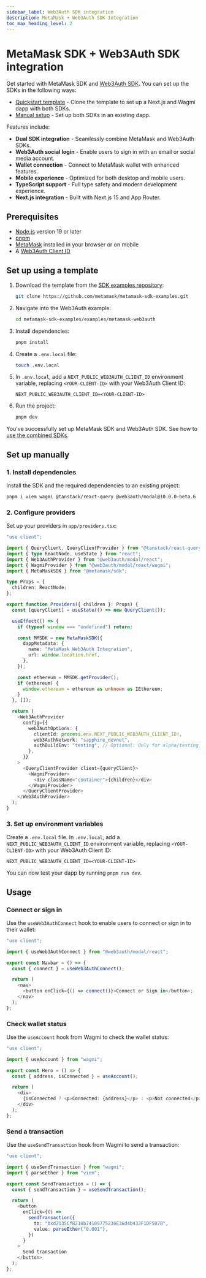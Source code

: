```yaml
---
sidebar_label: Web3Auth SDK integration
description: MetaMask + Web3Auth SDK Integration
toc_max_heading_level: 2
---
```


# MetaMask SDK + Web3Auth SDK integration

Get started with MetaMask SDK and [Web3Auth SDK](https://web3auth.io/docs/).
You can set up the SDKs in the following ways:

- [Quickstart template](#set-up-using-a-template) - Clone the template to set up a Next.js and Wagmi dapp with both SDKs.
- [Manual setup](#set-up-manually) - Set up both SDKs in an existing dapp.

Features include:

- **Dual SDK integration** - Seamlessly combine MetaMask and Web3Auth SDKs.
- **Web3Auth social login** - Enable users to sign in with an email or social media account.
- **Wallet connection** - Connect to MetaMask wallet with enhanced features.
- **Mobile experience** - Optimized for both desktop and mobile users.
- **TypeScript support** - Full type safety and modern development experience.
- **Next.js integration** - Built with Next.js 15 and App Router.

## Prerequisites

- [Node.js](https://nodejs.org/) version 19 or later
- [pnpm](https://pnpm.io/installation)
- [MetaMask](https://metamask.io/) installed in your browser or on mobile
- A [Web3Auth Client ID](https://web3auth.io/docs/dashboard-setup/projects-and-analytics#client-id)

## Set up using a template

1. Download the template from the
    <a href="https://github.com/metamask/metamask-sdk-examples" target="_blank">SDK examples repository</a>:

    ```bash
    git clone https://github.com/metamask/metamask-sdk-examples.git
    ```

2. Navigate into the Web3Auth example:

    ```bash
    cd metamask-sdk-examples/examples/metamask-web3auth
    ```

3. Install dependencies:

    ```bash
    pnpm install
    ```

4. Create a `.env.local` file:

    ```bash
    touch .env.local
    ```

5. In `.env.local`, add a `NEXT_PUBLIC_WEB3AUTH_CLIENT_ID` environment variable, replacing `<YOUR-CLIENT-ID>` with your Web3Auth Client ID:

    ```text title=".env.local"
    NEXT_PUBLIC_WEB3AUTH_CLIENT_ID=<YOUR-CLIENT-ID>
    ```

6. Run the project:

    ```bash
    pnpm dev
    ```

You've successfully set up MetaMask SDK and Web3Auth SDK.
See how to [use the combined SDKs](#usage).

## Set up manually

### 1. Install dependencies

Install the SDK and the required dependencies to an existing project:

```bash
pnpm i viem wagmi @tanstack/react-query @web3auth/modal@10.0.0-beta.6
```

### 2. Configure providers

Set up your providers in `app/providers.tsx`:

```typescript title="providers.tsx"
"use client";

import { QueryClient, QueryClientProvider } from "@tanstack/react-query";
import { type ReactNode, useState } from "react";
import { Web3AuthProvider } from "@web3auth/modal/react";
import { WagmiProvider } from "@web3auth/modal/react/wagmi";
import { MetaMaskSDK } from "@metamask/sdk";

type Props = {
  children: ReactNode;
};

export function Providers({ children }: Props) {
  const [queryClient] = useState(() => new QueryClient());

  useEffect(() => {
    if (typeof window === "undefined") return;

    const MMSDK = new MetaMaskSDK({
      dappMetadata: {
        name: "MetaMask Web3Auth Integration",
        url: window.location.href,
      },
    });

    const ethereum = MMSDK.getProvider();
    if (ethereum) {
      window.ethereum = ethereum as unknown as IEthereum;
    }
  }, []);

  return (
    <Web3AuthProvider
      config={{
        web3AuthOptions: {
          clientId: process.env.NEXT_PUBLIC_WEB3AUTH_CLIENT_ID!,
          web3AuthNetwork: "sapphire_devnet",
          authBuildEnv: "testing", // Optional: Only for alpha/testing
        },
      }}
    >
      <QueryClientProvider client={queryClient}>
        <WagmiProvider>
          <div className="container">{children}</div>
        </WagmiProvider>
      </QueryClientProvider>
    </Web3AuthProvider>
  );
}
```

### 3. Set up environment variables

Create a `.env.local` file.
In `.env.local`, add a `NEXT_PUBLIC_WEB3AUTH_CLIENT_ID` environment variable, replacing `<YOUR-CLIENT-ID>` with your Web3Auth Client ID:

```text title=".env.local"
NEXT_PUBLIC_WEB3AUTH_CLIENT_ID=<YOUR-CLIENT-ID>
```

You can now test your dapp by running `pnpm run dev`.

## Usage

### Connect or sign in

Use the `useWeb3AuthConnect` hook to enable users to connect or sign in to their wallet:

```typescript
"use client";

import { useWeb3AuthConnect } from "@web3auth/modal/react";

export const Navbar = () => {
  const { connect } = useWeb3AuthConnect();

  return (
    <nav>
      <button onClick={() => connect()}>Connect or Sign in</button>;
    </nav>
  );
};
```

### Check wallet status

Use the `useAccount` hook from Wagmi to check the wallet status:

```typescript
"use client";

import { useAccount } from "wagmi";

export const Hero = () => {
  const { address, isConnected } = useAccount();

  return (
    <div>
      {isConnected ? <p>Connected: {address}</p> : <p>Not connected</p>}
    </div>
  );
};
```

### Send a transaction

Use the `useSendTransaction` hook from Wagmi to send a transaction:

```typescript
"use client";

import { useSendTransaction } from "wagmi";
import { parseEther } from "viem";

export const SendTransaction = () => {
  const { sendTransaction } = useSendTransaction();

  return (
    <button
      onClick={() =>
        sendTransaction({
          to: "0xd2135CfB216b74109775236E36d4b433F1DF507B",
          value: parseEther("0.001"),
        })
      }
    >
      Send transaction
    </button>
  );
};
```
